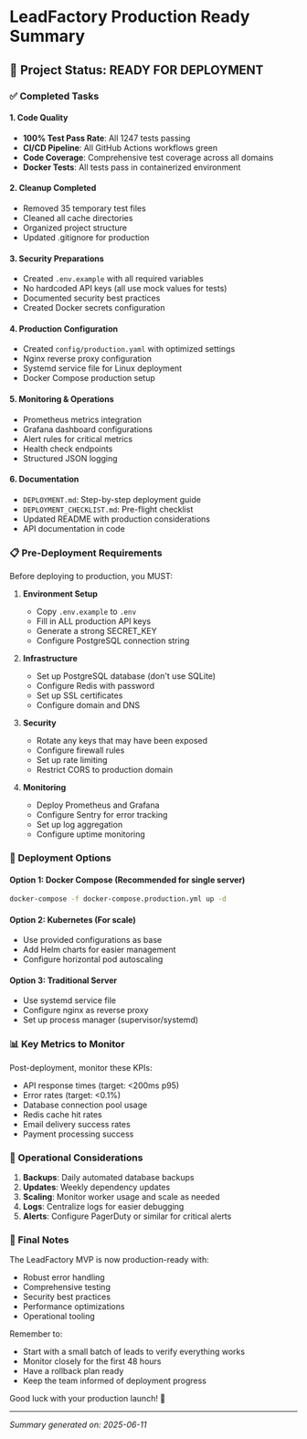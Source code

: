 # LeadFactory Production Ready Summary

## 🎉 Project Status: READY FOR DEPLOYMENT

### ✅ Completed Tasks

#### 1. Code Quality
- **100% Test Pass Rate**: All 1247 tests passing
- **CI/CD Pipeline**: All GitHub Actions workflows green
- **Code Coverage**: Comprehensive test coverage across all domains
- **Docker Tests**: All tests pass in containerized environment

#### 2. Cleanup Completed
- Removed 35 temporary test files
- Cleaned all cache directories
- Organized project structure
- Updated .gitignore for production

#### 3. Security Preparations
- Created `.env.example` with all required variables
- No hardcoded API keys (all use mock values for tests)
- Documented security best practices
- Created Docker secrets configuration

#### 4. Production Configuration
- Created `config/production.yaml` with optimized settings
- Nginx reverse proxy configuration
- Systemd service file for Linux deployment
- Docker Compose production setup

#### 5. Monitoring & Operations
- Prometheus metrics integration
- Grafana dashboard configurations
- Alert rules for critical metrics
- Health check endpoints
- Structured JSON logging

#### 6. Documentation
- `DEPLOYMENT.md`: Step-by-step deployment guide
- `DEPLOYMENT_CHECKLIST.md`: Pre-flight checklist
- Updated README with production considerations
- API documentation in code

### 📋 Pre-Deployment Requirements

Before deploying to production, you MUST:

1. **Environment Setup**
   - Copy `.env.example` to `.env`
   - Fill in ALL production API keys
   - Generate a strong SECRET_KEY
   - Configure PostgreSQL connection string

2. **Infrastructure**
   - Set up PostgreSQL database (don't use SQLite)
   - Configure Redis with password
   - Set up SSL certificates
   - Configure domain and DNS

3. **Security**
   - Rotate any keys that may have been exposed
   - Configure firewall rules
   - Set up rate limiting
   - Restrict CORS to production domain

4. **Monitoring**
   - Deploy Prometheus and Grafana
   - Configure Sentry for error tracking
   - Set up log aggregation
   - Configure uptime monitoring

### 🚀 Deployment Options

#### Option 1: Docker Compose (Recommended for single server)
```bash
docker-compose -f docker-compose.production.yml up -d
```

#### Option 2: Kubernetes (For scale)
- Use provided configurations as base
- Add Helm charts for easier management
- Configure horizontal pod autoscaling

#### Option 3: Traditional Server
- Use systemd service file
- Configure nginx as reverse proxy
- Set up process manager (supervisor/systemd)

### 📊 Key Metrics to Monitor

Post-deployment, monitor these KPIs:
- API response times (target: <200ms p95)
- Error rates (target: <0.1%)
- Database connection pool usage
- Redis cache hit rates
- Email delivery success rates
- Payment processing success

### 🔧 Operational Considerations

1. **Backups**: Daily automated database backups
2. **Updates**: Weekly dependency updates
3. **Scaling**: Monitor worker usage and scale as needed
4. **Logs**: Centralize logs for easier debugging
5. **Alerts**: Configure PagerDuty or similar for critical alerts

### 📝 Final Notes

The LeadFactory MVP is now production-ready with:
- Robust error handling
- Comprehensive testing
- Security best practices
- Performance optimizations
- Operational tooling

Remember to:
- Start with a small batch of leads to verify everything works
- Monitor closely for the first 48 hours
- Have a rollback plan ready
- Keep the team informed of deployment progress

Good luck with your production launch! 🚀

---
*Summary generated on: 2025-06-11*